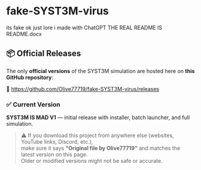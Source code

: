 # fake-SYST3M-virus
its fake ok just lore i made with ChatGPT
THE REAL README IS README.docx
## 📦 Official Releases

The only **official versions** of the SYST3M simulation are hosted here on **this GitHub repository**:

🔗 https://github.com/Olive77719/fake-SYST3M-virus/releases

### ✅ Current Version
**SYST3M IS MAD V1** — initial release with installer, batch launcher, and full simulation.

> ⚠️ If you download this project from anywhere else (websites, YouTube links, Discord, etc.),  
> make sure it says **"Original file by Olive77719"** and matches the latest version on this page.  
> Older or modified versions might not be safe or accurate.
